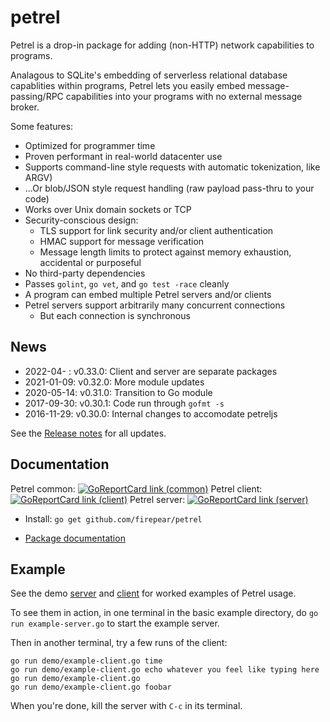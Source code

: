 
# petrel

Petrel is a drop-in package for adding (non-HTTP) network capabilities
to programs.

Analagous to SQLite's embedding of serverless relational database
capablities within programs, Petrel lets you easily embed
message-passing/RPC capabilities into your programs with no external
message broker.

Some features:
- Optimized for programmer time
- Proven performant in real-world datacenter use
- Supports command-line style requests with automatic tokenization, like
  ARGV)
- ...Or blob/JSON style request handling (raw payload pass-thru to
  your code)
- Works over Unix domain sockets or TCP
- Security-conscious design:
  - TLS support for link security and/or client authentication
  - HMAC support for message verification
  - Message length limits to protect against memory exhaustion,
    accidental or purposeful
- No third-party dependencies
- Passes `golint`, `go vet`, and `go test -race` cleanly
- A program can embed multiple Petrel servers and/or clients
- Petrel servers support arbitrarily many concurrent connections
  - But each connection is synchronous

## News

* 2022-04-  : v0.33.0: Client and server are separate packages
* 2021-01-09: v0.32.0: More module updates
* 2020-05-14: v0.31.0: Transition to Go module
* 2017-09-30: v0.30.1: Code run through `gofmt -s`
* 2016-11-29: v0.30.0: Internal changes to accomodate petreljs

See the [Release notes](https://github.com/firepear/petrel/raw/master/RELEASE_NOTES) for all updates.

## Documentation

Petrel common: [![GoReportCard link (common)](https://goreportcard.com/badge/github.com/firepear/petrel)](https://goreportcard.com/report/github.com/firepear/petrel)
Petrel client: [![GoReportCard link (client)](https://goreportcard.com/badge/github.com/firepear/petrel/client)](https://goreportcard.com/report/github.com/firepear/petrel/client)
Petrel server: [![GoReportCard link (server)](https://goreportcard.com/badge/github.com/firepear/petrel/server)](https://goreportcard.com/report/github.com/firepear/petrel/server)

* Install: `go get github.com/firepear/petrel`

* [Package documentation](https://pkg.go.dev/github.com/firepear/petrel/?tab=doc)

## Example

See the demo [server](https://github.com/firepear/petrel/blob/master/examples/basic/example-server.go) and
[client](https://github.com/firepear/petrel/blob/master/examples/basic/example-client.go) for
worked examples of Petrel usage.

To see them in action, in one terminal in the basic example directory,
do `go run example-server.go` to start the example server.

Then in another terminal, try a few runs of the client:

```
go run demo/example-client.go time
go run demo/example-client.go echo whatever you feel like typing here
go run demo/example-client.go
go run demo/example-client.go foobar
```

When you're done, kill the server with `C-c` in its terminal.
